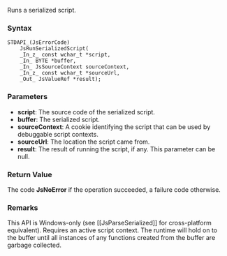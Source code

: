 Runs a serialized script.

### Syntax
```
STDAPI_(JsErrorCode)
    JsRunSerializedScript(
    _In_z_ const wchar_t *script,
    _In_ BYTE *buffer,
    _In_ JsSourceContext sourceContext,
    _In_z_ const wchar_t *sourceUrl,
    _Out_ JsValueRef *result);
```

### Parameters
* __script__: The source code of the serialized script.
* __buffer__: The serialized script.
* __sourceContext__:  A cookie identifying the script that can be used by debuggable script contexts.
* __sourceUrl__: The location the script came from.
* __result__:  The result of running the script, if any. This parameter can be null.

### Return Value
The code **JsNoError** if the operation succeeded, a failure code otherwise.

### Remarks 
This API is Windows-only (see [[JsParseSerialized]] for cross-platform equivalent). Requires an active script context.
The runtime will hold on to the buffer until all instances of any functions created from
the buffer are garbage collected.
